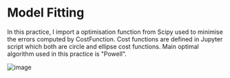 # Model Fitting

In this practice, I import a optimisation function from Scipy used to minimise the errors computed by CostFunction.
Cost functions are defined in Jupyter script which both are circle and ellipse cost functions.
Main optimal algorithm used in this practice is "Powell".

![image](https://user-images.githubusercontent.com/26786836/163693008-696017f8-f28c-480f-bbf3-c1430a389b9d.png)


